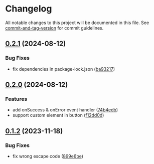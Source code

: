 # Changelog

All notable changes to this project will be documented in this file. See [commit-and-tag-version](https://github.com/absolute-version/commit-and-tag-version) for commit guidelines.

## [0.2.1](https://github.com/DCsunset/markdown-it-code-copy/compare/v0.2.0...v0.2.1) (2024-08-12)


### Bug Fixes

* fix dependencies in package-lock.json ([ba93217](https://github.com/DCsunset/markdown-it-code-copy/commit/ba93217bdf58173d01c2785a8bdc964f7901d2bc))

## [0.2.0](https://github.com/DCsunset/markdown-it-code-copy/compare/v0.1.2...v0.2.0) (2024-08-12)


### Features

* add onSuccess & onError event handler ([74b4edb](https://github.com/DCsunset/markdown-it-code-copy/commit/74b4edb707b8c263f342b2e492e281fdbb3da27b))
* support custom element in button ([f12dd0d](https://github.com/DCsunset/markdown-it-code-copy/commit/f12dd0db42e1161cdfedf1a857138487f24aadf2))

## [0.1.2](https://github.com/DCsunset/markdown-it-code-copy/compare/v0.1.1...v0.1.2) (2023-11-18)


### Bug Fixes

* fix wrong escape code ([899e6be](https://github.com/DCsunset/markdown-it-code-copy/commit/899e6befbf3cbfaf6a9b83fef2c3000ca68e2312))
